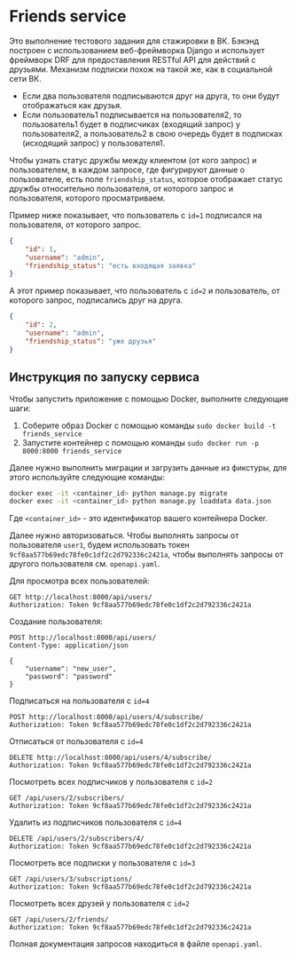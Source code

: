 # Friends service
Это выполнение тестового задания для стажировки в ВК.
Бэкэнд построен с использованием веб-фреймворка Django и использует фреймворк DRF для предоставления RESTful API для действий с друзьями.
Механизм подписки похож на такой же, как в социальной сети ВК.
- Если два пользователя подписываются друг на друга, то они будут отображаться как друзья.
- Если пользователь1 подписывается на пользователя2, то пользователь1 будет в подписчиках (входящий запрос) у пользователя2,
а пользователь2 в свою очередь будет в подписках (исходящий запрос) у пользователя1.

Чтобы узнать статус дружбы между клиентом (от кого запрос) и пользователем, в каждом запросе, где фигурируют данные о пользователе, есть поле `friendship_status`, которое отображает статус дружбы относительно пользователя, от которого запрос и пользователя, которого просматриваем.

Пример ниже показывает, что пользователь с `id=1` подписался на пользователя, от которого запрос.
```json
{
    "id": 1,
    "username": "admin",
    "friendship_status": "есть входящая заявка"
}
```

А этот пример показывает, что пользователь с `id=2` и пользователь, от которого запрос, подписались друг на друга.
```json
{
    "id": 2,
    "username": "admin",
    "friendship_status": "уже друзья"
}
```

## Инструкция по запуску сервиса
Чтобы запустить приложение с помощью Docker, выполните следующие шаги:
1. Соберите образ Docker с помощью команды `sudo docker build -t friends_service`
2. Запустите контейнер с помощью команды `sudo docker run -p 8000:8000 friends_service`

Далее нужно выполнить миграции и загрузить данные из фикстуры, для этого используйте следующие команды:
```bash
docker exec -it <container_id> python manage.py migrate
docker exec -it <container_id> python manage.py loaddata data.json
```
Где `<container_id>` - это идентификатор вашего контейнера Docker.

Далее нужно авторизоваться. Чтобы выполнять запросы от пользователя `user1`, будем использовать токен `9cf8aa577b69edc78fe0c1df2c2d792336c2421a`, чтобы выполнять запросы от другого пользователя см. `openapi.yaml`.

Для просмотра всех пользователей:
```
GET http://localhost:8000/api/users/
Authorization: Token 9cf8aa577b69edc78fe0c1df2c2d792336c2421a
```

Создание пользователя:
```
POST http://localhost:8000/api/users/
Content-Type: application/json

{
    "username": "new_user",
    "password": "password"
}
```

Подписаться на пользователя с `id=4`
```
POST http://localhost:8000/api/users/4/subscribe/
Authorization: Token 9cf8aa577b69edc78fe0c1df2c2d792336c2421a
```

Отписаться от пользователя с `id=4`
```
DELETE http://localhost:8000/api/users/4/subscribe/
Authorization: Token 9cf8aa577b69edc78fe0c1df2c2d792336c2421a
```

Посмотреть всех подписчиков у пользователя с `id=2`
```
GET /api/users/2/subscribers/
Authorization: Token 9cf8aa577b69edc78fe0c1df2c2d792336c2421a
```

Удалить из подписчиков пользователя с `id=4`
```
DELETE /api/users/2/subscribers/4/
Authorization: Token 9cf8aa577b69edc78fe0c1df2c2d792336c2421a
```

Посмотреть все подписки у пользователя с `id=3`
```
GET /api/users/3/subscriptions/
Authorization: Token 9cf8aa577b69edc78fe0c1df2c2d792336c2421a
```

Посмотреть всех друзей у пользователя с `id=2`
```
GET /api/users/2/friends/
Authorization: Token 9cf8aa577b69edc78fe0c1df2c2d792336c2421a
```

Полная документация запросов находиться в файле `openapi.yaml`.
